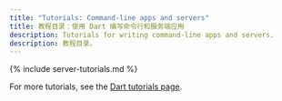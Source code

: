 ```yaml
---
title: "Tutorials: Command-line apps and servers"
title: 教程目录：使用 Dart 编写命令行和服务端应用
description: Tutorials for writing command-line apps and servers.
description: 教程目录。
---
```


{% include server-tutorials.md %}

For more tutorials, see the [Dart tutorials page](/tutorials).